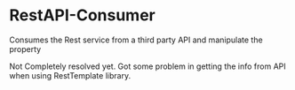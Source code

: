# RestAPI-Consumer
Consumes the Rest service from a third party API and manipulate the property

Not Completely resolved yet. Got some problem in getting the info from API when using RestTemplate library.
